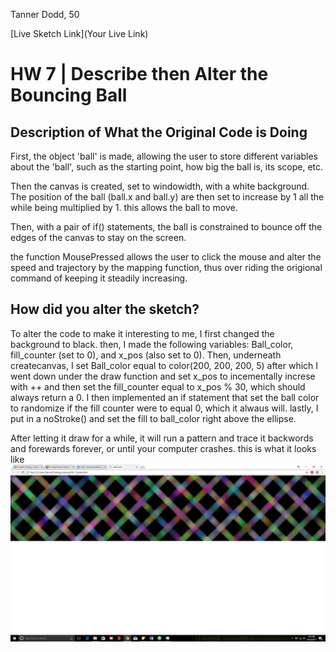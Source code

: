Tanner Dodd, 50

[Live Sketch Link](Your Live Link)


# HW 7 | Describe then Alter the Bouncing Ball

## Description of What the Original Code is Doing
First, the object 'ball' is made, allowing the user to store
different variables about the 'ball', such as the starting point,
how big the ball is, its scope, etc.

Then the canvas is created, set to windowidth, with a white background.
The position of the ball (ball.x and ball.y) are then set to increase by 1
all the while being multiplied by 1. this allows the ball to move.

Then, with a pair of if() statements, the ball is constrained to bounce off
the edges of the canvas to stay on the screen.

the function MousePressed allows the user to click the mouse and alter
the speed and trajectory by the mapping function, thus over riding the
origional command of keeping it steadily increasing.

## How did you alter the sketch?
To alter the code to make it interesting to me,
I first changed the background to black.
then, I made the following variables: Ball_color, fill_counter (set to 0),
and x_pos (also set to 0).
Then, underneath createcanvas, I set Ball_color equal to color(200, 200, 200, 5)
after which I went down under the draw function and set x_pos to incementally
increse with ++ and then set the fill_counter equal to x_pos % 30, which should
always return a 0.
I then implemented an if statement that set the ball color to randomize if
the fill counter were to equal 0, which it alwaus will.
lastly, I put in a noStroke() and set the fill to ball_color right above the
ellipse.


After letting it draw for a while, it will run a pattern and trace it backwords and forewards forever, or until your computer crashes. this is what it looks like
![art](https://github.com/Tannerite00/120-work/blob/master/hw-7%20screenshot.JPG)
